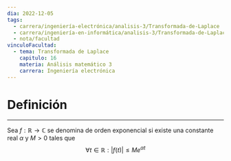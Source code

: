 ```yaml
---
dia: 2022-12-05
tags:
  - carrera/ingeniería-electrónica/analisis-3/Transformada-de-Laplace
  - carrera/ingeniería-en-informática/analisis-3/Transformada-de-Laplace
  - nota/facultad
vinculoFacultad:
  - tema: Transformada de Laplace
    capitulo: 16
    materia: Análisis matemático 3
    carrera: Ingeniería electrónica
---
```

# Definición
---
Sea $f : \mathbb{R} \to \mathbb{C}$ se denomina de orden exponencial si existe una constante real $\alpha$ y $M > 0$ tales que $$ \forall t \in \mathbb{R} : | f(t) | \le M e^{\alpha t} $$